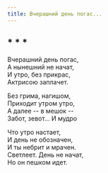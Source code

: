 ```yaml
---
title: Вчерашний день погас...
---
```

## * * *

Вчерашний день погас,  
А нынешний не начат,  
И утро, без прикрас,  
Актрисою заплачет.

Без грима, нагишом,  
Приходит утром утро,  
А далее -- в мешок --  
Забот, зевот... И мудро

Что утро настает,  
И день не обозначен,  
И ты небрит и мрачен.  
Светлеет. День не начат,  
Но он пешком идет.